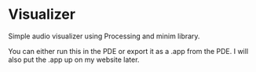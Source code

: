 Visualizer
==========

Simple audio visualizer using Processing and minim library.

You can either run this in the PDE or export it as a .app from the PDE. I will also put the .app up on my website later.
